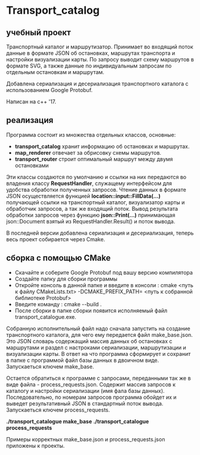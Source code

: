 # Transport_catalog

## учебный проект
Транспортный каталог и маршрутизатор. Принимает во входящий поток данные в формате JSON об остановках, маршрутах транспорта и настройки визуализации карты. По запросу выводит схему маршрутов в формате SVG, а также данные по индивидуальным запросам по отдельным остановкам и маршрутам.

Добавлена сериализация и десериализация транспортного каталога с использованием Google Protobuf.

Написан на с++ '17.

## реализация
Программа состоит из множества отдельных классов, основные:
- **transport_catalog** хранит информацию об остановках и маршрутах.
- **map_renderer** отвечает за обрисовку схемы маршрутов.
- **transport_router** строит оптимальный маршрут между двумя остановками

Эти классы создаются по умолчанию и ссылки на них передаются во владения классу **RequestHandler**, служащему интерфейсом для удобства обработки полученных запросов. Чтение данных в формате JSON осуществляется функцией **location::input::FillData(...)** получающей ссылки на транспортный каталог, визуализатор карты и обработчик запросов, а так же входящий поток. Вывод результата обработки запросов через функцию **json::Print(...)** принимающая json::Document взятый из RequestHandler.Result() и поток вывода.

В последней версии добавлена сериализация и десериализация, теперь весь проект собирается через Cmake.

## cборка с помощью CMake
- Скачайте и соберите Google Protobuf под вашу версию компилятора
- Создайте папку для сборки программы
- Откройте консоль в данной папке и введите в консоли : cmake <путь к файлу CMakeLists.txt> -DCMAKE_PREFIX_PATH= <путь к собранной библиотеке Protobuf>
- Введите команду : cmake --build .
- После сборки в папке сборки появится исполняемый файл transport_catalogue.exe.

Собранную исполнительный файл надо сначала запустить на создание транспортного каталога, для чего ему передается файл make_base.json. Это JSON словарь содержащий массив данных об остановках с маршрутами и раздел с настроками сериализации, маршрутизации и визуализации карты. В ответ на что программа сформирует и сохранит в папке с программой файл базы данных в двоичном виде. Запускаеться ключем make_base.

Остается обратиться к программе с запросами, переданными так же в виде файла - process_requests.json. Содержит массив запросов к каталогу и настройки сериализации (имя фала базы данных). Последовательно, по номерам запросов программа обойдет их и выведет результативный JSON в стандартный поток вывода. Запускаеться ключем process_requests.

**./transport_catalogue make_base** 
**./transport_catalogue process_requests**

Примеры корректных make_base.json и process_requests.json приложены к проекты.

